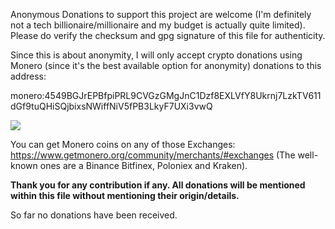 Anonymous Donations to support this project are welcome (I'm definitely not a tech billionaire/millionaire and my budget is actually quite limited). Please do verify the checksum and gpg signature of this file for authenticity. 

Since this is about anonymity, I will only accept crypto donations using Monero (since it's the best available option for anonymity) donations to this address:

monero:4549BGJrEPBfpiPRL9CVGzGMgJnC1Dzf8EXLVfY8Ukrnj7LzkTV611dGf9tuQHiSQjbixsNWiffNiV5fPB3LkyF7UXi3vwQ

![][1]

You can get Monero coins on any of those Exchanges: <https://www.getmonero.org/community/merchants/#exchanges> (The well-known ones are a Binance Bitfinex, Poloniex and Kraken).

**Thank you for any contribution if any. All donations will be mentioned within this file without mentioning their origin/details.**

So far no donations have been received.

  [1]: media/donations.jpeg
